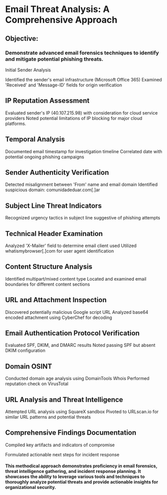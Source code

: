
# Email Threat Analysis: A Comprehensive Approach


## Objective: 
### Demonstrate advanced email forensics techniques to identify and mitigate potential phishing threats.

Initial Sender Analysis

Identified the sender's email infrastructure (Microsoft Office 365)
Examined 'Received' and 'Message-ID' fields for origin verification

## IP Reputation Assessment

Evaluated sender's IP (40.107.215.98) with consideration for cloud service providers
Noted potential limitations of IP blocking for major cloud platforms.
 
## Temporal Analysis

Documented email timestamp for investigation timeline
Correlated date with potential ongoing phishing campaigns

## Sender Authenticity Verification

Detected misalignment between 'From' name and email domain
Identified suspicious domain: comunidadeduar.com[.]ar

## Subject Line Threat Indicators

Recognized urgency tactics in subject line suggestive of phishing attempts

## Technical Header Examination

Analyzed 'X-Mailer' field to determine email client used
Utilized whatismybrowser[.]com for user agent identification


## Content Structure Analysis

Identified multipart/mixed content type
Located and examined email boundaries for different content sections

## URL and Attachment Inspection

Discovered potentially malicious Google script URL
Analyzed base64 encoded attachment using CyberChef for decoding

## Email Authentication Protocol Verification

Evaluated SPF, DKIM, and DMARC results
Noted passing SPF but absent DKIM configuration

## Domain OSINT

Conducted domain age analysis using DomainTools Whois
Performed reputation check on VirusTotal

## URL Analysis and Threat Intelligence

Attempted URL analysis using SquareX sandbox
Pivoted to URLscan.io for similar URL patterns and potential threats

## Comprehensive Findings Documentation

Compiled key artifacts and indicators of compromise

Formulated actionable next steps for incident response


#### This methodical approach demonstrates proficiency in email forensics, threat intelligence gathering, and incident response planning. It showcases the ability to leverage various tools and techniques to thoroughly analyze potential threats and provide actionable insights for organizational security.






